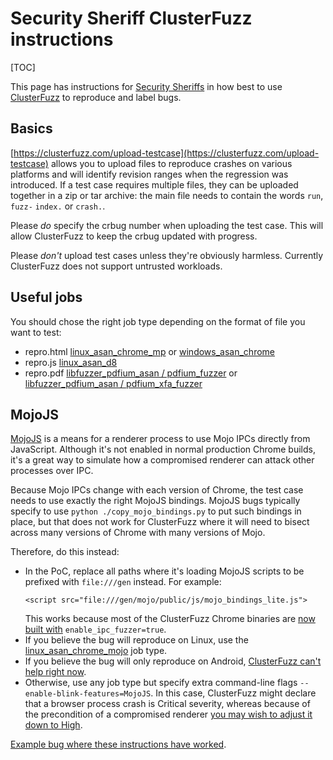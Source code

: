 # Security Sheriff ClusterFuzz instructions

[TOC]

This page has instructions for [Security Sheriffs](sheriff.md) in how best to use
[ClusterFuzz](https://clusterfuzz.com) to reproduce and label bugs.

## Basics

[https://clusterfuzz.com/upload-testcase](https://clusterfuzz.com/upload-testcase)
allows you to upload files to reproduce crashes on various platforms and will
identify revision ranges when the regression was introduced. If a test case
requires multiple files, they can be uploaded together in a zip or tar
archive: the main file needs to contain the words `run`, `fuzz-` `index.` or
`crash.`.

Please *do* specify the crbug number when uploading the test case. This will allow
ClusterFuzz to keep the crbug updated with progress.

Please *don't* upload test cases unless they're obviously harmless. Currently
ClusterFuzz does not support untrusted workloads.

## Useful jobs

You should chose the right job type depending on the format of file you want to
test:

* repro.html [linux_asan_chrome_mp](https://clusterfuzz.com/upload-testcase?upload=true&job=linux_asan_chrome_mp)
  or [windows_asan_chrome](https://clusterfuzz.com/upload-testcase?upload=true&job=windows_asan_chrome)
* repro.js [linux_asan_d8](https://clusterfuzz.com/upload-testcase?upload=true&job=linux_asan_d8)
* repro.pdf [libfuzzer_pdfium_asan / pdfium_fuzzer](https://clusterfuzz.com/upload-testcase?upload=true&job=libfuzzer_pdfium_asan&target=pdfium_fuzzer)
  or [libfuzzer_pdfium_asan / pdfium_xfa_fuzzer](https://clusterfuzz.com/upload-testcase?upload=true&job=libfuzzer_pdfium_asan&target=pdfium_xfa_fuzzer)

## MojoJS

[MojoJS](../../mojo/public/js/README.md) is a means for a renderer process to use
Mojo IPCs directly from JavaScript. Although it's not enabled in normal production
Chrome builds, it's a great way to simulate how a compromised renderer can attack
other processes over IPC.

Because Mojo IPCs change with each version of Chrome, the test case needs to
use exactly the right MojoJS bindings. MojoJS bugs typically specify to use
`python ./copy_mojo_bindings.py` to put such bindings in place, but that does not
work for ClusterFuzz where it will need to bisect across many versions of Chrome
with many versions of Mojo.

Therefore, do this instead:

* In the PoC, replace all paths where it's loading MojoJS scripts to be prefixed
  with `file:///gen` instead. For example:
  ```
  <script src="file:///gen/mojo/public/js/mojo_bindings_lite.js">
  ```
  This works because most of the ClusterFuzz Chrome binaries are [now built with](https://chromium-review.googlesource.com/c/chromium/src/+/1119727) `enable_ipc_fuzzer=true`.
* If you believe the bug will reproduce on Linux, use the [linux_asan_chrome_mojo](https://clusterfuzz.com/upload-testcase?upload=true&job=linux_asan_chrome_mojo) job type.
* If you believe the bug will only reproduce on Android, [ClusterFuzz can't help right now](https://crbug.com/1067103).
* Otherwise, use any job type but specify extra command-line flags `--enable-blink-features=MojoJS`. In this case, ClusterFuzz might declare that a browser process crash is Critical severity, whereas because of the precondition of a compromised renderer [you may wish to adjust it down to High](severity-guidelines.md).

[Example bug where these instructions have worked](https://crbug.com/1072983).
